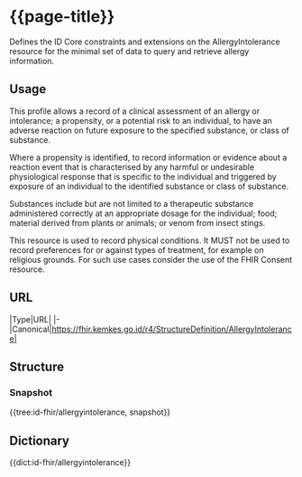 # {{page-title}}
Defines the ID Core constraints and extensions on the AllergyIntolerance resource for the minimal set of data to query and retrieve allergy information.

## Usage
This profile allows a record of a clinical assessment of an allergy or intolerance; a propensity, or a potential risk to an individual, to have an adverse reaction on future exposure to the specified substance, or class of substance.

Where a propensity is identified, to record information or evidence about a reaction event that is characterised by any harmful or undesirable physiological response that is specific to the individual and triggered by exposure of an individual to the identified substance or class of substance.

Substances include but are not limited to a therapeutic substance administered correctly at an appropriate dosage for the individual; food; material derived from plants or animals; or venom from insect stings.

This resource is used to record physical conditions. It MUST not be used to record preferences for or against types of treatment, for example on religious grounds. For such use cases consider the use of the FHIR Consent resource.

## URL
|Type|URL|
|-
|Canonical|https://fhir.kemkes.go.id/r4/StructureDefinition/AllergyIntolerance|

## Structure
### Snapshot
<div>
{{tree:id-fhir/allergyintolerance, snapshot}}
</div>

## Dictionary
{{dict:id-fhir/allergyintolerance}} 
